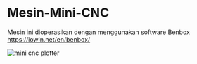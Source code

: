 # Mesin-Mini-CNC
Mesin ini dioperasikan dengan menggunakan software Benbox https://iowin.net/en/benbox/

![mini cnc plotter](https://github.com/Spraio/Mesin-Mini-CNC/assets/143721319/8606751b-37ae-4892-baad-7d7aa668d675)
